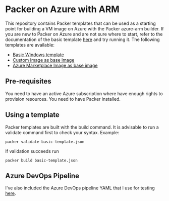 # Packer on Azure with ARM
This repository contains Packer templates that can be used as a starting point for building a VM image on Azure with the Packer azure-arm builder.
If you are new to Packer on Azure and are not sure where to start, refer to the documentation of the basic template [here](windows-server/README.md) and try running it.
The following templates are available:
- [Basic Windows template](basic-template/)
- [Custom Image as base image](image-template/)
- [Azure Marketplace Image as base image](azure-marketplace/)

## Pre-requisites
You need to have an active Azure subscription where have enough rights to provision resources.
You need to have Packer installed.

## Using a template
Packer templates are built with the build command. It is advisable to run a validate command first to check your syntax.
Example:
``` shell
packer validate basic-template.json
```
If validation succeeds run
``` shell
packer build basic-template.json
```
## Azure DevOps Pipeline
I've also included the Azure DevOps pipeline YAML that I use for testing [here](azdo-pipelines/windows-packer-pipeline.yml).